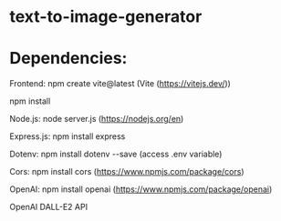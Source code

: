 # text-to-image-generator

# Dependencies:

Frontend: npm create vite@latest (Vite (https://vitejs.dev/))

npm install

Node.js: node server.js (https://nodejs.org/en)

Express.js: npm install express 

Dotenv: npm install dotenv --save (access .env variable)

Cors: npm install cors (https://www.npmjs.com/package/cors)

OpenAI: npm install openai (https://www.npmjs.com/package/openai)

OpenAI DALL-E2 API
